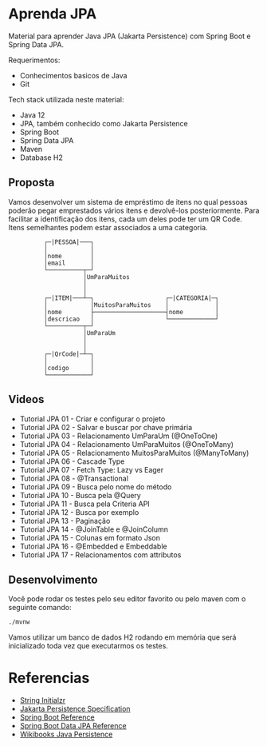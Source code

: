 Aprenda JPA
===========
Material para aprender Java JPA (Jakarta Persistence) com Spring Boot e Spring Data JPA.

Requerimentos:
* Conhecimentos basicos de Java
* Git

Tech stack utilizada neste material:
* Java 12
* JPA, também conhecido como Jakarta Persistence
* Spring Boot
* Spring Data JPA
* Maven
* Database H2

Proposta
--------
Vamos desenvolver um sistema de empréstimo de itens no qual pessoas poderão pegar emprestados vários itens e devolvê-los posteriormente.
Para facilitar a identificação dos itens, cada um deles pode ter um QR Code.
Itens semelhantes podem estar associados a uma categoria.

```text
          ┌─|PESSOA|───┐
          │            │
          │nome        │
          │email       │
          └──────────┬─┘
                     │UmParaMuitos
                     │
                     │
          ┌─|ITEM|───┴─┐                    ┌─|CATEGORIA|─┐   
          │            │MuitosParaMuitos    │             │
          │nome        ├────────────────────┤nome         │
          │descricao   │                    └─────────────┘
          └──────────┬─┘                    
                     │UmParaUm
                     │
                     │
          ┌─|QrCode|─┴─┐
          │            │
          │codigo      │
          └────────────┘
```

Videos
------
- Tutorial JPA 01 - Criar e configurar o projeto
- Tutorial JPA 02 - Salvar e buscar por chave primária
- Tutorial JPA 03 - Relacionamento UmParaUm (@OneToOne)
- Tutorial JPA 04 - Relacionamento UmParaMuitos (@OneToMany)
- Tutorial JPA 05 - Relacionamento MuitosParaMuitos (@ManyToMany)
- Tutorial JPA 06 - Cascade Type
- Tutorial JPA 07 - Fetch Type: Lazy vs Eager 
- Tutorial JPA 08 - @Transactional
- Tutorial JPA 09 - Busca pelo nome do método
- Tutorial JPA 10 - Busca pela @Query
- Tutorial JPA 11 - Busca pela Criteria API
- Tutorial JPA 12 - Busca por exemplo
- Tutorial JPA 13 - Paginação
- Tutorial JPA 14 - @JoinTable e @JoinColumn
- Tutorial JPA 15 - Colunas em formato Json
- Tutorial JPA 16 - @Embedded e Embeddable
- Tutorial JPA 17 - Relacionamentos com attributos

Desenvolvimento
---------------

Você pode rodar os testes pelo seu editor favorito ou pelo maven com o seguinte comando:
```bash
./mvnw
```

Vamos utilizar um banco de dados H2 rodando em memória que será inicializado toda vez que executarmos os testes.

Referencias
===========
* [String Initialzr](https://start.spring.io/)
* [Jakarta Persistence Specification](https://jakarta.ee/specifications/persistence/3.1/jakarta-persistence-spec-3.1.html)
* [Spring Boot Reference](https://docs.spring.io/spring-boot/docs/current/reference/htmlsingle/)
* [Spring Boot Data JPA Reference](https://docs.spring.io/spring-data/jpa/docs/current/reference/html/)
* [Wikibooks Java Persistence](https://en.wikibooks.org/wiki/Java_Persistence)
